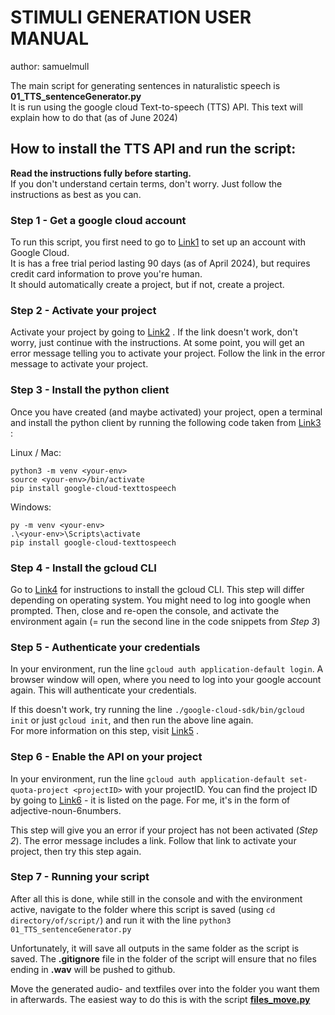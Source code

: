# STIMULI GENERATION USER MANUAL

author: samuelmull

The main script for generating sentences in naturalistic speech is **01_TTS_sentenceGenerator.py**    
It is run using the google cloud Text-to-speech (TTS) API. This text will explain how to do that (as of June 2024)

## How to install the TTS API and run the script:

**Read the instructions fully before starting.**  
If you don't understand certain terms, don't worry. Just follow the instructions as best as you can.

### Step 1 - Get a google cloud account

To run this script, you first need to go to [Link1](https://cloud.google.com/text-to-speech/?hl=en) to set up an account with Google Cloud.  
It is has a free trial period lasting 90 days (as of April 2024), but requires credit card information to prove you're human.  
It should automatically create a project, but if not, create a project.  

### Step 2 - Activate your project

Activate your project by going to [Link2](https://console.cloud.google.com/apis/api/serviceusage.googleapis.com) . If the link doesn't work, don't worry, just continue with the instructions. At some point, you will get an error message telling you to activate your project. Follow the link in the error message to activate your project. 

### Step 3 - Install the python client

Once you have created (and maybe activated) your project, open a terminal and install the python client by running the following code taken from [Link3](https://cloud.google.com/python/docs/reference/texttospeech/latest) :   

Linux / Mac:   
```
python3 -m venv <your-env>
source <your-env>/bin/activate
pip install google-cloud-texttospeech
```

Windows:  
```
py -m venv <your-env>
.\<your-env>\Scripts\activate
pip install google-cloud-texttospeech
```

### Step 4 - Install the gcloud CLI

Go to [Link4](https://cloud.google.com/sdk/docs/install) for instructions to install the gcloud CLI. This step will differ depending on operating system. You might need to log into google when prompted. Then, close and re-open the console, and activate the environment again (= run the second line in the code snippets from *Step 3*)

### Step 5 - Authenticate your credentials

In your environment, run the line `gcloud auth application-default login`. A browser window will open, where you need to log into your google account again. This will authenticate your credentials. 

If this doesn't work, try running the line `./google-cloud-sdk/bin/gcloud init` or just `gcloud init`, and then run the above line again.  
For more information on this step, visit [Link5](https://cloud.google.com/docs/authentication/provide-credentials-adc#how-to) .

### Step 6 - Enable the API on your project

In your environment, run the line `gcloud auth application-default set-quota-project <projectID>` with your projectID. You can find the project ID by going to [Link6](https://console.cloud.google.com/welcome/) - it is listed on the page. For me, it's in the form of adjective-noun-6numbers. 

This step will give you an error if your project has not been activated (*Step 2*). The error message includes a link. Follow that link to activate your project, then try this step again.

### Step 7 - Running your script

After all this is done, while still in the console and with the environment active, navigate to the folder where this script is saved (using `cd directory/of/script/`) and run it with the line `python3 01_TTS_sentenceGenerator.py`

Unfortunately, it will save all outputs in the same folder as the script is saved. The **.gitignore** file in the folder of the script will ensure that no files ending in **.wav** will be pushed to github.

Move the generated audio- and textfiles over into the folder you want them in afterwards. The easiest way to do this is with the script [**files_move.py**](../utils/files_move.py)
